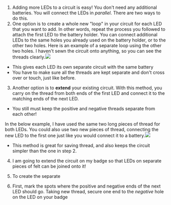 1. Adding more LEDs to a circuit is easy! You don't need any additional batteries. You will connect the LEDs in *parallel*. There are two ways to do this.
2. One option is to create a whole new "loop" in your circuit for each LED that you want to add. In other words, repeat the process you followed to attach the first LED to the battery holder. You can connect additional LEDs to the same holes you already used on the battery holder, or to the other two holes. Here is an example of a separate loop using the other two holes. I haven't sewn the circuit onto anything, so you can see the threads clearly.![](/assets/more_leds_separate_120_333_650.png)
 * This gives each LED its own separate circuit with the same battery
 * You have to make sure all the threads are kept separate and don't cross over or touch, just like before.
3. Another option is to **extend** your existing circuit. With this method, you carry on the thread from both ends of the first LED and connect it to the matching ends of the next LED. 
 * You still must keep the positive and negative threads separate from each other!

 In the below example, I have used the same two long pieces of thread for both LEDs. You could also use two new pieces of thread, connecting the new LED to the first one just like you would connect it to a battery.![](/assets/more_leds_extended_120_225_650.png)
 * This method is great for saving thread, and also keeps the circuit simpler than the one in step 2.
 
4. I am going to extend the circuit on my badge so that LEDs on separate pieces of felt can be joined onto it!

5. To create the separate 
5. First, mark the spots where the positive and negative ends of the next LED should go. Taking new thread, secure one end to the *negative* hole on the LED on your badge